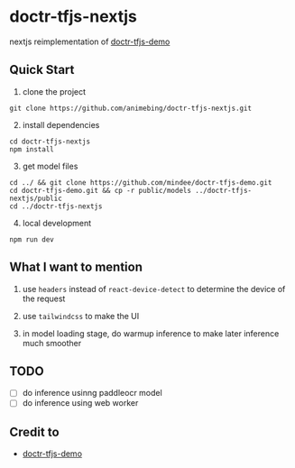 # doctr-tfjs-nextjs

nextjs reimplementation of [doctr-tfjs-demo](https://github.com/mindee/doctr-tfjs-demo)


## Quick Start

1. clone the project
```shell
git clone https://github.com/animebing/doctr-tfjs-nextjs.git
```

2. install dependencies
```shell
cd doctr-tfjs-nextjs
npm install
```

3. get model files
```shell
cd ../ && git clone https://github.com/mindee/doctr-tfjs-demo.git
cd doctr-tfjs-demo.git && cp -r public/models ../doctr-tfjs-nextjs/public
cd ../doctr-tfjs-nextjs

```

4. local development
```shell
npm run dev
```

## What I want to mention

1. use `headers` instead of `react-device-detect` to determine the device of the request

2. use `tailwindcss` to make the UI

3. in model loading stage, do warmup inference to make later inference much smoother

## TODO
- [ ] do inference usinng paddleocr model
- [ ] do inference using web worker

## Credit to
- [doctr-tfjs-demo](https://github.com/mindee/doctr-tfjs-demo/tree/master)